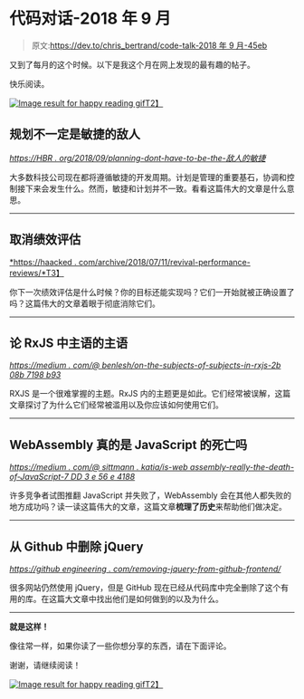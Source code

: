 # 代码对话-2018 年 9 月

> 原文:[https://dev.to/chris_bertrand/code-talk-2018 年 9 月-45eb](https://dev.to/chris_bertrand/code-talk---september-2018-45eb)

又到了每月的这个时候。以下是我这个月在网上发现的最有趣的帖子。

快乐阅读。

[![Image result for happy reading gif](../Images/10e26c19d35628ec61690a100c802542.png)T2】](https://res.cloudinary.com/practicaldev/image/fetch/s--nG11ypJc--/c_limit%2Cf_auto%2Cfl_progressive%2Cq_66%2Cw_880/https://images.gr-assets.com/hostedimages/1380742678ra/3118077.gif)

## 规划不一定是敏捷的敌人

[*https://HBR . org/2018/09/planning-dont-have-to-be-the-敌人的敏捷*](https://hbr.org/2018/09/planning-doesnt-have-to-be-the-enemy-of-agile)

大多数科技公司现在都将遵循敏捷的开发周期。计划是管理的重要基石，协调和控制接下来会发生什么。然而，敏捷和计划并不一致。看看这篇伟大的文章是什么意思。

* * *

## 取消绩效评估

[*https://haacked . com/archive/2018/07/11/revival-performance-reviews/*T3】](https://haacked.com/archive/2018/07/11/abolish-performance-reviews/)

你下一次绩效评估是什么时候？你的目标还能实现吗？它们一开始就被正确设置了吗？这篇伟大的文章着眼于彻底消除它们。

* * *

## 论 RxJS 中主语的主语

[*https://medium . com/@ benlesh/on-the-subjects-of-subjects-in-rxjs-2b 08b 7198 b93*](https://medium.com/@benlesh/on-the-subject-of-subjects-in-rxjs-2b08b7198b93)

RXJS 是一个很难掌握的主题。RxJS 内的主题更是如此。它们经常被误解，这篇文章探讨了为什么它们经常被滥用以及你应该如何使用它们。

* * *

## WebAssembly 真的是 JavaScript 的死亡吗

[*https://medium . com/@ sittmann . katia/is-web assembly-really-the-death-of-JavaScript-7 DD 3 e 56 e 4188*](https://medium.com/@sittmann.katia/is-webassembly-really-the-death-of-javascript-7dd3e56e4188)

许多竞争者试图推翻 JavaScript 并失败了，WebAssembly 会在其他人都失败的地方成功吗？读一读这篇伟大的文章，这篇文章**梳理了历史**来帮助他们做决定。

* * *

## 从 Github 中删除 jQuery

[*https://github engineering . com/removing-jquery-from-github-frontend/*](https://githubengineering.com/removing-jquery-from-github-frontend/)

很多网站仍然使用 jQuery，但是 GitHub 现在已经从代码库中完全删除了这个有用的库。在这篇大文章中找出他们是如何做到的以及为什么。

* * *

**就是这样！**

像往常一样，如果你读了一些你想分享的东西，请在下面评论。

谢谢，请继续阅读！

[![Image result for happy reading gif](../Images/7476c529ac28a1e5290217d4e26b0415.png)T2】](https://res.cloudinary.com/practicaldev/image/fetch/s--vTMBP9So--/c_limit%2Cf_auto%2Cfl_progressive%2Cq_66%2Cw_880/https://gifer.com/i/2cmo.gif)